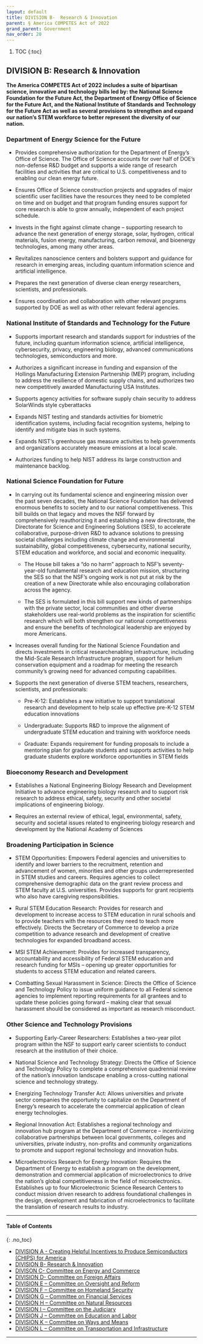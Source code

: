 ```yaml
---
layout: default
title: DIVISION B-  Research & Innovation
parent: § America COMPETES Act of 2022 
grand_parent: Government 
nav_order: 20 
---
```

<style>
.dont-break-out {
  /* These are technically the same, but use both */
  overflow-wrap: break-word;
  word-wrap: break-word;

     -ms-word-break: break-all;
  /* This is the dangerous one in WebKit, as it breaks things wherever */
  word-break: break-all;
  /* Instead use this non-standard one: */
  word-break: break-word;
}

.youtube-container {
    position: relative;
    width: 100%;
    height: 0;
    padding-bottom: 56.25%;
}
.youtube-video {
    position: absolute;
    top: 0;
    left: 0;
    width: 100%;
    height: 100%;
}

</style>

<div class="dont-break-out" markdown="1">

1. TOC
{:toc}

## DIVISION B: Research & Innovation
**The America COMPETES Act of 2022 includes a suite of bipartisan science, innovative and technology bills led by: the National Science Foundation for the Future Act, the Department of Energy Office of Science for the Future Act, and the National Institute of Standards and Technology for the Future Act as well as several provisions to strengthen and expand our nation’s STEM workforce to better represent the diversity of our nation.**

### Department of Energy Science for the Future
- Provides comprehensive authorization for the Department of Energy’s Office of Science. The Office of Science accounts for over half of DOE’s non-defense R&D budget and supports a wide range of research facilities and activities that are critical to U.S. competitiveness and to enabling our clean energy future. 

- Ensures Office of Science construction projects and upgrades of major scientific user facilities have the resources they need to be completed on time and on budget and that program funding ensures support for core research is able to grow annually, independent of each project schedule. 

- Invests in the fight against climate change – supporting research to advance the next generation of energy storage, solar, hydrogen, critical materials, fusion energy, manufacturing, carbon removal, and bioenergy technologies, among many other areas. 

- Revitalizes nanoscience centers and bolsters support and guidance for research in emerging areas, including quantum information science and artificial intelligence. 

- Prepares the next generation of diverse clean energy researchers, scientists, and professionals. 

- Ensures coordination and collaboration with other relevant programs supported by DOE as well as with other relevant federal agencies.

### National Institute of Standards and Technology for the Future
- Supports important research and standards support for industries of the future, including quantum information science, artificial intelligence, cybersecurity, privacy, engineering biology, advanced communications technologies, semiconductors and more. 

- Authorizes a significant increase in funding and expansion of the Hollings Manufacturing Extension Partnership (MEP) program, including to address the resilience of domestic supply chains, and authorizes two new competitively awarded Manufacturing USA Institutes.

- Supports agency activities for software supply chain security to address SolarWinds style cyberattacks 

- Expands NIST testing and standards activities for biometric identification systems, including facial recognition systems, helping to identify and mitigate bias in such systems.

- Expands NIST’s greenhouse gas measure activities to help governments and organizations accurately measure emissions at a local scale.

- Authorizes funding to help NIST address its large construction and maintenance backlog.

### National Science Foundation for Future 
- In carrying out its fundamental science and engineering mission over the past seven decades, the National Science Foundation has delivered enormous benefits to society and to our national competitiveness. This bill builds on that legacy and moves the NSF forward by comprehensively reauthorizing it and establishing a new directorate, the Directorate for Science and Engineering Solutions (SES), to accelerate collaborative, purpose-driven R&D to advance solutions to pressing societal challenges including climate change and environmental sustainability, global competitiveness, cybersecurity, national security, STEM education and workforce, and social and economic inequality.

  - The House bill takes a “do no harm” approach to NSF’s seventy-year-old fundamental research and education mission, structuring the SES so that the NSF’s ongoing work is not put at risk by the creation of a new Directorate while also encouraging collaboration across the agency. 

  - The SES is formulated in this bill support new kinds of partnerships with the private sector, local communities and other diverse stakeholders use real-world problems as the inspiration for scientific research which will both strengthen our national competitiveness and ensure the benefits of technological leadership are enjoyed by more Americans.

- Increases overall funding for the National Science Foundation and directs investments in critical researchenabling infrastructure, including the Mid-Scale Research Infrastructure program, support for helium conservation equipment and a roadmap for meeting the research community’s growing need for advanced computing capabilities. 

- Supports the next generation of diverse STEM teachers, researchers, scientists, and professionals:

  - Pre-K-12: Establishes a new initiative to support translational research and development to help scale up effective pre-K-12 STEM education innovations 

  - Undergraduate: Supports R&D to improve the alignment of undergraduate STEM education and training with workforce needs 

  - Graduate: Expands requirement for funding proposals to include a mentoring plan for graduate students and supports activities to help graduate students explore workforce opportunities in STEM fields

### Bioeconomy Research and Development
- Establishes a National Engineering Biology Research and Development Initiative to advance engineering biology research and to support risk research to address ethical, safety, security and other societal implications of engineering biology. 

- Requires an external review of ethical, legal, environmental, safety, security and societal issues related to engineering biology research and development by the National Academy of Sciences

### Broadening Participation in Science
- STEM Opportunities: Empowers Federal agencies and universities to identify and lower barriers to the recruitment, retention and advancement of women, minorities and other groups underrepresented in STEM studies and careers. Requires agencies to collect comprehensive demographic data on the grant review process and STEM faculty at U.S. universities. Provides supports for grant recipients who also have caregiving responsibilities.

- Rural STEM Education Research: Provides for research and development to increase access to STEM education in rural schools and to provide teachers with the resources they need to teach more effectively. Directs the Secretary of Commerce to develop a prize competition to advance research and development of creative technologies for expanded broadband access.

- MSI STEM Achievement: Provides for increased transparency, accountability and accessibility of Federal STEM education and research funding for MSIs – opening up greater opportunities for students to access STEM education and related careers.

- Combatting Sexual Harassment in Science: Directs the Office of Science and Technology Policy to issue uniform guidance to all Federal science agencies to implement reporting requirements for all grantees and to update these policies going forward – making clear that sexual harassment should be considered as important as research misconduct.

### Other Science and Technology Provisions
- Supporting Early-Career Researchers: Establishes a two-year pilot program within the NSF to support early career scientists to conduct research at the institution of their choice. 

- National Science and Technology Strategy: Directs the Office of Science and Technology Policy to complete a comprehensive quadrennial review of the nation’s innovation landscape enabling a cross-cutting national science and technology strategy. 

- Energizing Technology Transfer Act: Allows universities and private sector companies the opportunity to capitalize on the Department of Energy’s research to accelerate the commercial application of clean energy technologies. 

- Regional Innovation Act: Establishes a regional technology and innovation hub program at the Department of Commerce – incentivizing collaborative partnerships between local governments, colleges and universities, private industry, non-profits and community organizations to promote and support regional technology and innovation hubs. 

- Microelectronics Research for Energy Innovation: Requires the Department of Energy to establish a program on the development, demonstration and commercial application of microelectronics to drive the nation’s global competitiveness in the field of microelectronics. Establishes up to four Microelectronic Science Research Centers to conduct mission driven research to address foundational challenges in the design, development and fabrication of microelectronics to facilitate the translation of research results to industry.

***

#### Table of Contents
{: .no_toc}

<ul><li> <a href="/docs/government/America-COMPETES-Act-of-2022-1/">DIVISION A - Creating Helpful Incentives to Produce Semiconductors (CHIPS) for America</a></li><li> <a href="/docs/government/America-COMPETES-Act-of-2022-2/">DIVISION B- Research &amp; Innovation</a></li><li> <a href="/docs/government/America-COMPETES-Act-of-2022-3/">DIVISON C- Committee on Energy and Commerce</a></li><li> <a href="/docs/government/America-COMPETES-Act-of-2022-4/">DIVISION D- Committee on Foreign Affairs</a></li><li> <a href="/docs/government/America-COMPETES-Act-of-2022-5/">DIVISION E – Committee on Oversight and Reform</a></li><li> <a href="/docs/government/America-COMPETES-Act-of-2022-6/">DIVISION F – Committee on Homeland Security</a></li><li> <a href="/docs/government/America-COMPETES-Act-of-2022-7/">DIVISION G – Committee on Financial Services</a></li><li> <a href="/docs/government/America-COMPETES-Act-of-2022-8/">DIVISION H – Committee on Natural Resources</a></li><li> <a href="/docs/government/America-COMPETES-Act-of-2022-9/">DIVISION I – Committee on the Judiciary</a></li><li> <a href="/docs/government/America-COMPETES-Act-of-2022-10/">DIVISION J – Committee on Education and Labor</a></li><li> <a href="/docs/government/America-COMPETES-Act-of-2022-11/">DIVISION K – Committee on Ways and Means</a></li><li> <a href="/docs/government/America-COMPETES-Act-of-2022-12/">DIVISION L – Committee on Transportation and Infrastructure</a></li></ul>

***

</div>
